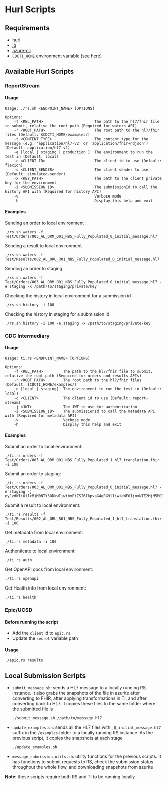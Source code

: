 # Hurl Scripts

## Requirements

- [hurl](https://hurl.dev/)
- [jq](https://jqlang.github.io/jq/)
- [azure-cli](https://learn.microsoft.com/en-us/cli/azure/)
- `CDCTI_HOME` environment variable ([see here](../README.md))

## Available Hurl Scripts

### ReportStream

#### Usage

```
Usage: ./rs.sh <ENDPOINT_NAME> [OPTIONS]

Options:
    -f <REL_PATH>                       The path to the hl7/fhir file to submit, relative the root path (Required for waters API)
    -r <ROOT_PATH>                      The root path to the hl7/fhir files (Default: $CDCTI_HOME/examples/)
    -t <CONTENT_TYPE>                   The content type for the message (e.g. 'application/hl7-v2' or 'application/fhir+ndjson') (Default: application/hl7-v2)
    -e [local | staging | production ]  The environment to run the test in (Default: local)
    -c <CLIENT_ID>                      The client id to use (Default: flexion)
    -s <CLIENT_SENDER>                  The client sender to use (Default: simulated-sender)
    -x <KEY_PATH>                       The path to the client private key for the environment
    -i <SUBMISSION_ID>                  The submissionId to call the history API with (Required for history API)
    -v                                  Verbose mode
    -h                                  Display this help and exit
```

#### Examples

Sending an order to local environment

```
./rs.sh waters -f Test/Orders/003_AL_ORM_O01_NBS_Fully_Populated_0_initial_message.hl7
```

Sending a result to local environment

```
./rs.sh waters -f Test/Results/002_AL_ORU_R01_NBS_Fully_Populated_0_initial_message.hl7
```

Sending an order to staging

```
./rs.sh waters -f Test/Orders/003_AL_ORM_O01_NBS_Fully_Populated_0_initial_message.hl7 -e staging -x /path/to/staging/private/key
```

Checking the history in local environment for a submission id

```
./rs.sh history -i 100
```

Checking the history in staging for a submission id

```
./rs.sh history -i 100 -e staging -x /path/to/staging/private/key
```

### CDC Intermediary

#### Usage

```
Usage: ti.rs <ENDPOINT_NAME> [OPTIONS]

Options:
    -f <REL_PATH>         The path to the hl7/fhir file to submit, relative the root path (Required for orders and results APIs)
    -r <ROOT_PATH>        The root path to the hl7/fhir files (Default: $CDCTI_HOME/examples/)
    -e [local | staging]  The environment to run the test in (Default: local)
    -c <CLIENT>           The client id to use (Default: report-stream)
    -j <JWT>              The JWT to use for authentication
    -i <SUBMISSION_ID>    The submissionId to call the metadata API with (Required for metadata API)
    -v                    Verbose mode
    -h                    Display this help and exit
```

#### Examples

Submit an order to local environment:
```
./ti.rs orders -f Test/Orders/003_AL_ORM_O01_NBS_Fully_Populated_1_hl7_translation.fhir -i 100
```

Submit an order to staging:
```
./ti.rs orders -f Test/Orders/003_AL_ORM_O01_NBS_Fully_Populated_0_initial_message.hl7 -e staging -j eyJzdWIiOiIxMjM0NTY3ODkwIiwibmFtZSI6IkpvaG4gRG9lIiwiaWF0IjoxNTE2MjM5MDIyfQ

```

Submit a result to local environment:
```
./ti.rs results -f Test/Results/002_AL_ORU_R01_NBS_Fully_Populated_1_hl7_translation.fhir -i 100
```

Get metadata from local environment:
```
./ti.rs metadata -i 100
```

Authenticate to local environment:
```
./ti.rs auth
```

Get OpenAPI docs from local environment:
```
./ti.rs openapi
```

Get Health info from local environment:
```
./ti.rs health
```

### Epic/UCSD

#### Before running the script

- Add the `client` id to `epic.rs`
- Update the `secret` variable path

#### Usage

`./epic.rs results`

## Local Submission Scripts

- `submit_message.sh`: sends a HL7 message to a locally running RS instance. It also grabs the snapshots of the file in azurite after converting to FHIR, after applying transformations in TI, and after converting back to HL7. It copies these files to the same folder where the submitted file is
    ```
    ./submit_message.sh /path/to/message.hl7
    ```
- `update_examples.sh`: sends all the HL7 files with `_0_initial_message.hl7` suffix in the `/examples` folder to a locally running RS instance. As the previous script, it copies the snapshots at each stage
    ```
    ./update_examples.sh
    ```
- `message_submission_utils.sh`: utility functions for the previous scripts. It has functions to submit requests to RS, check the submission status throughout the whole flow, and downloading snapshots from azurite

**Note**: these scripts require both RS and TI to be running locally
